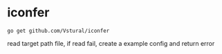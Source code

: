 # iconfer 

`go get github.com/Vstural/iconfer`

read target path file, if read fail, create a example config and return error
